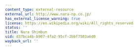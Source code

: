 ```yaml
---
content_type: external-resource
external_url: http://www.nara-np.co.jp/
has_external_license_warning: true
license: https://en.wikipedia.org/wiki/All_rights_reserved
status: ''
title: Nara Shimbun
uid: d37bca4b-b907-4fa2-95cf-2bbf7503a6d0
wayback_url: ''
---
```

